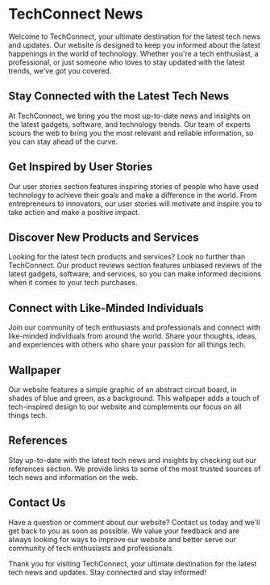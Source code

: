 <!--font:Barlow Condensed-->

# TechConnect News

Welcome to TechConnect, your ultimate destination for the latest tech news and updates. Our website is designed to keep you informed about the latest happenings in the world of technology. Whether you're a tech enthusiast, a professional, or just someone who loves to stay updated with the latest trends, we've got you covered.

## Stay Connected with the Latest Tech News

At TechConnect, we bring you the most up-to-date news and insights on the latest gadgets, software, and technology trends. Our team of experts scours the web to bring you the most relevant and reliable information, so you can stay ahead of the curve.

## Get Inspired by User Stories

Our user stories section features inspiring stories of people who have used technology to achieve their goals and make a difference in the world. From entrepreneurs to innovators, our user stories will motivate and inspire you to take action and make a positive impact.

## Discover New Products and Services

Looking for the latest tech products and services? Look no further than TechConnect. Our product reviews section features unbiased reviews of the latest gadgets, software, and services, so you can make informed decisions when it comes to your tech purchases.

## Connect with Like-Minded Individuals

Join our community of tech enthusiasts and professionals and connect with like-minded individuals from around the world. Share your thoughts, ideas, and experiences with others who share your passion for all things tech.

## Wallpaper

Our website features a simple graphic of an abstract circuit board, in shades of blue and green, as a background. This wallpaper adds a touch of tech-inspired design to our website and complements our focus on all things tech.

## References

Stay up-to-date with the latest tech news and insights by checking out our references section. We provide links to some of the most trusted sources of tech news and information on the web.

## Contact Us

Have a question or comment about our website? Contact us today and we'll get back to you as soon as possible. We value your feedback and are always looking for ways to improve our website and better serve our community of tech enthusiasts and professionals.

Thank you for visiting TechConnect, your ultimate destination for the latest tech news and updates. Stay connected and stay informed!

<!--

Write me content for website with wallpaper which alt text is:

"A wallpaper with a simple graphic of an abstract circuit board, in shades of blue and green."

The name/title of the page should not be 1:1 copy of the alt text but rather a real content of the website which is using this wallpaper.

- Use markdown format
- Start with heading
- Heading should be short and concise
- The content should look like a real website
- The website should not be about the wallpaper, wallpaper is just a related background
- Heading should be contain work "wallpaper" or "background"
- Include real sections like references, contact, user stories, etc. use things relevant to the page purpose.
- Feel free to use structure like headings, bullets, numbering, blockquotes, paragraphs, horizontal lines, etc.
- You can use formatting like bold or _italic_
- You can include UTF-8 emojis
- Links should be only #hash anchors (and you can refer to the document itself)
- Do not include images


---


# TechConnect - Your Ultimate Tech News Destination

Welcome to TechConnect, your ultimate destination for the latest tech news and updates. Our website is designed to keep you informed about the latest happenings in the world of technology. Whether you're a tech enthusiast, a professional, or just someone who loves to stay updated with the latest trends, we've got you covered.

## Stay Connected with the Latest Tech News

At TechConnect, we bring you the most up-to-date news and insights on the latest gadgets, software, and technology trends. Our team of experts scours the web to bring you the most relevant and reliable information, so you can stay ahead of the curve.

## Get Inspired by User Stories

Our user stories section features inspiring stories of people who have used technology to achieve their goals and make a difference in the world. From entrepreneurs to innovators, our user stories will motivate and inspire you to take action and make a positive impact.

## Discover New Products and Services

Looking for the latest tech products and services? Look no further than TechConnect. Our product reviews section features unbiased reviews of the latest gadgets, software, and services, so you can make informed decisions when it comes to your tech purchases.

## Connect with Like-Minded Individuals

Join our community of tech enthusiasts and professionals and connect with like-minded individuals from around the world. Share your thoughts, ideas, and experiences with others who share your passion for all things tech.

## Wallpaper

Our website features a simple graphic of an abstract circuit board, in shades of blue and green, as a background. This wallpaper adds a touch of tech-inspired design to our website and complements our focus on all things tech.

## References

Stay up-to-date with the latest tech news and insights by checking out our references section. We provide links to some of the most trusted sources of tech news and information on the web.

## Contact Us

Have a question or comment about our website? Contact us today and we'll get back to you as soon as possible. We value your feedback and are always looking for ways to improve our website and better serve our community of tech enthusiasts and professionals.

Thank you for visiting TechConnect, your ultimate destination for the latest tech news and updates. Stay connected and stay informed!

-->
